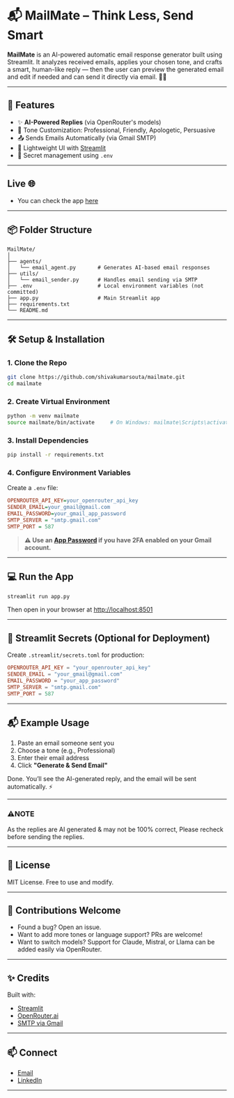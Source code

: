 # 📬 MailMate – Think Less, Send Smart

**MailMate** is an AI-powered automatic email response generator built using Streamlit. It analyzes received emails, applies your chosen tone, and crafts a smart, human-like reply — then the user can preview the generated email and edit if needed and can send it directly via email. 💼🤖

---

## 🚀 Features

* ✨ **AI-Powered Replies** (via OpenRouter's models)
* 🎯 Tone Customization: Professional, Friendly, Apologetic, Persuasive
* 📤 Sends Emails Automatically (via Gmail SMTP)
* 🧠 Lightweight UI with [Streamlit](https://streamlit.io/)
* 🔐 Secret management using `.env`

---

## Live 🌐

* You can check the app [here](https://mail-respond-ai.streamlit.app/)

---

## 📦 Folder Structure

```
MailMate/
│
├── agents/
│   └── email_agent.py       # Generates AI-based email responses
├── utils/
│   └── email_sender.py      # Handles email sending via SMTP
├── .env                     # Local environment variables (not committed)
├── app.py                   # Main Streamlit app
├── requirements.txt
└── README.md
```

---

## 🛠️ Setup & Installation

### 1. Clone the Repo

```bash
git clone https://github.com/shivakumarsouta/mailmate.git
cd mailmate
```

### 2. Create Virtual Environment

```bash
python -m venv mailmate
source mailmate/bin/activate     # On Windows: mailmate\Scripts\activate
```

### 3. Install Dependencies

```bash
pip install -r requirements.txt
```

### 4. Configure Environment Variables

Create a `.env` file:

```ini
OPENROUTER_API_KEY=your_openrouter_api_key
SENDER_EMAIL=your_gmail@gmail.com
EMAIL_PASSWORD=your_gmail_app_password
SMTP_SERVER = "smtp.gmail.com"
SMTP_PORT = 587
```

> **⚠️ Use an [App Password](https://support.google.com/accounts/answer/185833) if you have 2FA enabled on your Gmail account.**

---

## 💻 Run the App

```bash
streamlit run app.py
```

Then open in your browser at [http://localhost:8501](http://localhost:8501)

---

## 🔑 Streamlit Secrets (Optional for Deployment)

Create `.streamlit/secrets.toml` for production:

```toml
OPENROUTER_API_KEY = "your_openrouter_api_key"
SENDER_EMAIL = "your_gmail@gmail.com"
EMAIL_PASSWORD = "your_app_password"
SMTP_SERVER = "smtp.gmail.com"
SMTP_PORT = 587
```

---

## 📬 Example Usage

1. Paste an email someone sent you
2. Choose a tone (e.g., Professional)
3. Enter their email address
4. Click **"Generate & Send Email"**

Done. You’ll see the AI-generated reply, and the email will be sent automatically. ⚡

---

### ⚠️NOTE

As the replies are AI generated & may not be 100% correct, Please recheck before sending the replies.

---

## 🧾 License

MIT License. Free to use and modify.

---

## 🤝 Contributions Welcome

* Found a bug? Open an issue.
* Want to add more tones or language support? PRs are welcome!
* Want to switch models? Support for Claude, Mistral, or Llama can be added easily via OpenRouter.

---

## ✨ Credits

Built with:

* [Streamlit](https://streamlit.io/)
* [OpenRouter.ai](https://openrouter.ai/)
* [SMTP via Gmail](https://support.google.com/mail/answer/7126229)

---

## 📫 Connect

* [Email](shivakumarsouta18@gmail.com)
* [LinkedIn](https://www.linkedin.com/in/shivakumarsouta/)

---